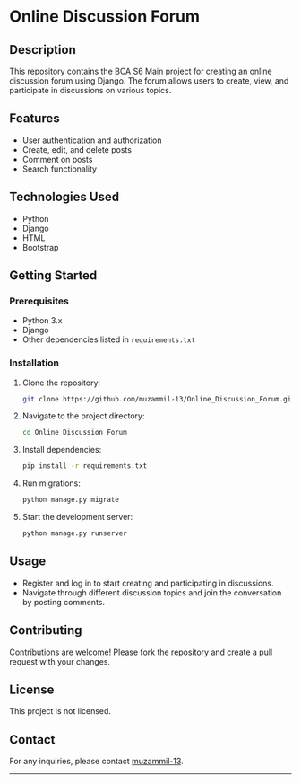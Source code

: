 # Online Discussion Forum

## Description
This repository contains the BCA S6 Main project for creating an online discussion forum using Django. The forum allows users to create, view, and participate in discussions on various topics.

## Features
- User authentication and authorization
- Create, edit, and delete posts
- Comment on posts
- Search functionality

## Technologies Used
- Python
- Django
- HTML
- Bootstrap

## Getting Started

### Prerequisites
- Python 3.x
- Django
- Other dependencies listed in `requirements.txt`

### Installation
1. Clone the repository:
   ```sh
   git clone https://github.com/muzammil-13/Online_Discussion_Forum.git
   ```
2. Navigate to the project directory:
   ```sh
   cd Online_Discussion_Forum
   ```
3. Install dependencies:
   ```sh
   pip install -r requirements.txt
   ```
4. Run migrations:
   ```sh
   python manage.py migrate
   ```
5. Start the development server:
   ```sh
   python manage.py runserver
   ```

## Usage
- Register and log in to start creating and participating in discussions.
- Navigate through different discussion topics and join the conversation by posting comments.

## Contributing
Contributions are welcome! Please fork the repository and create a pull request with your changes.

## License
This project is not licensed.

## Contact
For any inquiries, please contact [muzammil-13](https://github.com/muzammil-13).

---
